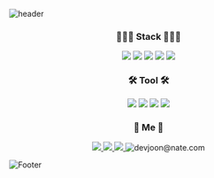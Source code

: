 
<!--
**wijoonwu/wijoonwu** is a ✨ _special_ ✨ repository because its `README.md` (this file) appears on your GitHub profile.

Here are some ideas to get you started:

- 🔭 I’m currently working on ...
- 🌱 I’m currently learning ...
- 👯 I’m looking to collaborate on ...
- 🤔 I’m looking for help with ...
- 💬 Ask me about ...
- 📫 How to reach me: ...
- 😄 Pronouns: ...
- ⚡ Fun fact: ...
-->

<!-- 헤더 ~ 푸터 -->
![header](https://capsule-render.vercel.app/api?type=waving&color=auto&height=200&section=header&text=Hello,World!%20🥳&fontSize=70)

<h3 align="center">
    👩🏻‍💻 Stack 👩🏻‍💻
</h3>

<p align="center">
 <img src="https://img.shields.io/badge/HTML-E34F26?style=flat-square&logo=HTML5&logoColor=white"/> 
  <img src="https://img.shields.io/badge/CSS-1572B6?style=flat-square&logo=CSS3&logoColor=white"/> 
  <img src="https://img.shields.io/badge/JavaScript-F7DF1E?style=flat-square&logo=JavaScript&logoColor=white"/>
  <img src="https://img.shields.io/badge/Java-007396?style=flat-square&logo=Java&logoColor=white"/>
  <img src="https://img.shields.io/badge/Spring Boot-6DB33F?style=flat-square&logo=Spring Boot&logoColor=white"/> 
</p>
  
  
<h3 align="center">
  🛠 Tool 🛠
</h3>
<p align="center">
  <img src="https://img.shields.io/badge/Eclipse-2C2255?style=flat-square&logo=Eclipse&logoColor=white"/> 
  <img src="https://img.shields.io/badge/IntelliJ IDEA-000000?style=flat-square&logo=IntelliJ IDEA&logoColor=white"/> 
  <img src="https://img.shields.io/badge/Visual Studio Code-007ACC?style=flat-square&logo=Visual Studio Code&logoColor=white"/> 
  <img src="https://img.shields.io/badge/Github-181717?style=flat-square&logo=Github&logoColor=white"/> 
</p>
  

<h3 align="center">
 🌈 Me 🌈
</h3>
 
 
<p align="center">
  <a href = "https://velog.io/@wijoonwu" target="_blank" rel="opener"  >
  <img src="https://img.shields.io/badge/Velog-20C997?style=flat-square&logo=Velog&logoColor=white"/> 
  </a>
  <a href = "https://phrygian-peony-563.notion.site/9ac8fb641d9c4c43b532c2c3b35533ce" target="_blank" rel="opener" >
  <img src="https://img.shields.io/badge/Notion-000000?style=flat-square&logo=Notion&logoColor=white"/> 
  </a>
  <a href = "https://www.instagram.com/dnljoondn/" target="_blank" rel="opener">
  <img src="https://img.shields.io/badge/Instagram-E4405F?style=flat-square&logo=Instagram&logoColor=white"/> 
  </a>
  <img title="devjoon@nate.com" src="https://img.shields.io/badge/devjoon@nate.com-EA4335?style=flat-square&logo=Gmail&logoColor=white"/>
</p>







  
![Footer](https://capsule-render.vercel.app/api?type=waving&color=auto&height=200&section=footer)


<!-- 방문자 수 

<div align="center">
  
[![Hits](https://hits.seeyoufarm.com/api/count/incr/badge.svg?url=https%3A%2F%2Fgithub.com%2Fwijoonwu%2Fwijoonwu&count_bg=%23FF4EA7&title_bg=%23000000&icon=github.svg&icon_color=%23FFFFFF&title=hits&edge_flat=false)](https://hits.seeyoufarm.com)
  
</div>
-->
